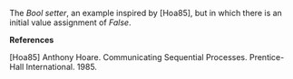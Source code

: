 The <i>Bool setter</i>, an example inspired by [Hoa85], but in which there is an initial value assignment of <i>False</i>.

<b>References</b>

[Hoa85] Anthony Hoare. Communicating Sequential Processes. Prentice-Hall International. 1985.
